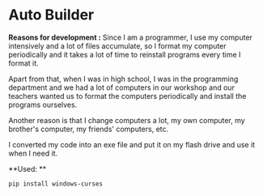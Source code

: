 # Auto Builder

**Reasons for development :**
Since I am a programmer, I use my computer intensively and a lot of files accumulate, so I format my computer periodically and it takes a lot of time to reinstall programs every time I format it.

Apart from that, when I was in high school, I was in the programming department and we had a lot of computers in our workshop and our teachers wanted us to format the computers periodically and install the programs ourselves.

Another reason is that I change computers a lot, my own computer, my brother's computer, my friends' computers, etc.

I converted my code into an exe file and put it on my flash drive and use it when I need it.

**Used: **
```bash
pip install windows-curses
```
